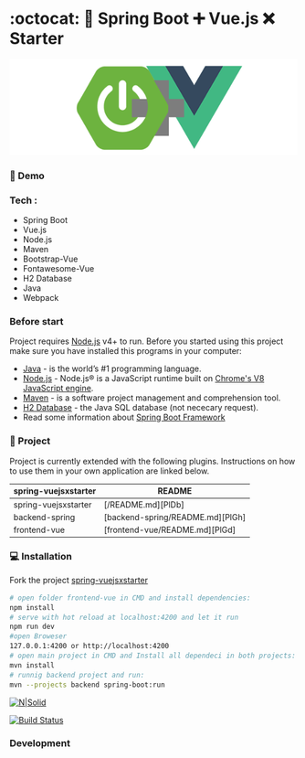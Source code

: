 #  :octocat: :open_file_folder: Spring Boot :heavy_plus_sign: Vue.js :x: Starter 

![alt text](frontend-vue/src/assets/logo.png)


### :telescope: Demo

### Tech :

- Spring Boot
- Vue.js
- Node.js
- Maven
- Bootstrap-Vue
- Fontawesome-Vue
- H2 Database
- Java
- Webpack


### Before start

Project requires [Node.js](https://nodejs.org/) v4+ to run. Before you started using this project make sure you have installed this programs in your computer:

* [Java](https://www.oracle.com/java/) - is the world’s #1 programming language.
* [Node.js](https://nodejs.org/en/) - Node.js® is a JavaScript runtime built on [Chrome's V8 JavaScript engine](https://v8.dev/).
* [Maven](https://maven.apache.org/) - is a software project management and comprehension tool.
* [H2 Database](http://h2database.com) - the Java SQL database (not nececary request).
* Read some information about [Spring Boot Framework](https://spring.io/projects/spring-boot)


### :open_file_folder: Project

Project is currently extended with the following plugins. Instructions on how to use them in your own application are linked below.

| spring-vuejsxstarter | README |
| ------ | ------ |
| spring-vuejsxstarter | [/README.md][PlDb] |
| backend-spring | [backend-spring/README.md][PlGh] |
| frontend-vue | [frontend-vue/README.md][PlGd] |

### :computer: Installation


Fork the project [spring-vuejsxstarter](spring-vuejsxstarter) 

```sh
# open folder frontend-vue in CMD and install dependencies:
npm install
# serve with hot reload at localhost:4200 and let it run
npm run dev
#open Broweser
127.0.0.1:4200 or http://localhost:4200
# open main project in CMD and Install all dependeci in both projects:
mvn install
# runnig backend project and run:
mvn --projects backend spring-boot:run
```



[![N|Solid](https://cldup.com/dTxpPi9lDf.thumb.png)](https://nodesource.com/products/nsolid)

[![Build Status](https://travis-ci.org/joemccann/dillinger.svg?branch=master)](https://travis-ci.org/joemccann/dillinger)


### Development

